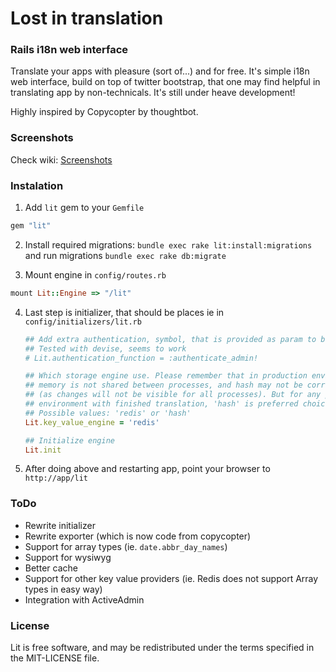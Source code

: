 # Lost in translation
### Rails i18n web interface

Translate your apps with pleasure (sort of...) and for free. It's simple i18n 
web interface, build on top of twitter bootstrap, that one may find helpful in 
translating app by non-technicals. 
It's still under heave development!

Highly inspired by Copycopter by thoughtbot.

### Screenshots

Check wiki: [Screenshots](https://github.com/prograils/lit/wiki/Screenshots)

### Instalation

1. Add ```lit``` gem to your ```Gemfile```
```ruby
gem "lit"
```

2. Install required migrations: ```bundle exec rake lit:install:migrations``` and run migrations ```bundle exec rake db:migrate```

3. Mount engine in ```config/routes.rb```
```ruby
mount Lit::Engine => "/lit"
```

4. Last step is initializer, that should be places ie in ```config/initializers/lit.rb```
    ```ruby
    ## Add extra authentication, symbol, that is provided as param to before_filter
    ## Tested with devise, seems to work
    # Lit.authentication_function = :authenticate_admin!
    
    ## Which storage engine use. Please remember that in production environment
    ## memory is not shared between processes, and hash may not be correct choice
    ## (as changes will not be visible for all processes). But for any production
    ## environment with finished translation, 'hash' is preferred choice.
    ## Possible values: 'redis' or 'hash'
    Lit.key_value_engine = 'redis'
    
    ## Initialize engine
    Lit.init
    ```

5. After doing above and restarting app, point your browser to ```http://app/lit```



### ToDo

* Rewrite initializer
* Rewrite exporter (which is now code from copycopter)
* Support for array types (ie. ```date.abbr_day_names```)
* Support for wysiwyg
* Better cache
* Support for other key value providers (ie. Redis does not support Array types in easy way)
* Integration with ActiveAdmin


### License

Lit is free software, and may be redistributed under the terms specified in the MIT-LICENSE file.
